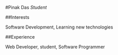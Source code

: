 #Pinak Das
*Student*

##Interests
 
Software Development, Learning new technologies

##Experience
 
Web Developer, student, Software Programmer

